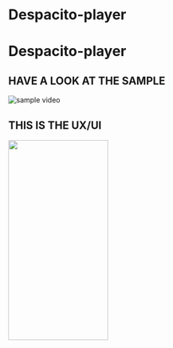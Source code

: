 # Despacito-player
# Despacito-player
<!-- 
<style>
  img
  {
    width: 100px;
  }
</style> -->
  
<h2>HAVE A LOOK AT THE SAMPLE</h2>

![sample video](https://user-images.githubusercontent.com/76916192/128572224-78e3e8c6-6072-4633-b98d-91e3138d60de.gif)

<h2>THIS IS THE UX/UI</h2>

<img src="https://user-images.githubusercontent.com/76916192/128573072-1b073300-8629-4a02-be34-430ef6753ff7.jpg" alt="" width="200" height="400">
